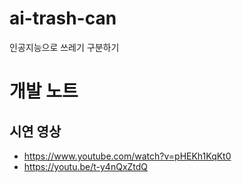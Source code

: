 # ai-trash-can
 인공지능으로 쓰레기 구분하기

# 개발 노트

## 시연 영상
- https://www.youtube.com/watch?v=pHEKh1KqKt0
- https://youtu.be/t-y4nQxZtdQ
